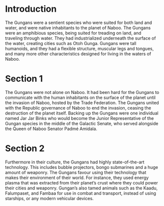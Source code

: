 # Introduction

The Gungans were a sentient species who were suited for both land and water, and were native inhabitants to the planet of Naboo.
The Gungans were an amphibious species, being suited for treading on land, and traveling through water.
They had industrialized underneath the surface of the water, creating cities such as Otoh Gunga.
Gungans were tall humanoids, and they had a flexible structure, muscular legs and tongues, and many more other characteristics designed for living in the waters of Naboo.

# Section 1

The Gungans were not alone on Naboo.
It had been hard for the Gungans to communicate with the human inhabitants on the surface of the planet until the invasion of Naboo, hosted by the Trade Federation.
The Gungans united with the Republic governance of Naboo to end the invasion, ceasing the destruction of the planet itself.
Backing up the Gungans were one individual named Jar Jar Binks who would become the Junior Representative of the Gungan species in the middle of the Galactic Senate, who served alongside the Queen of Naboo Senator Padmé Amidala.

# Section 2

Furthermore in their culture, the Gungans had highly state-of-the-art technology.
This includes bubble projectors, bongo submarines and a huge amount of weaponry.
The Gungans favour using their technology that makes their environment of their world.
For instance, they used energy plasma that was extracted from their planet’s crust where they could power their cities and weaponry.
Gungan’s also tamed animals such as the Kaadu, Falumpaset, and Fambaa for use in combat and transport, instead of using starships, or any modern vehicular devices.
